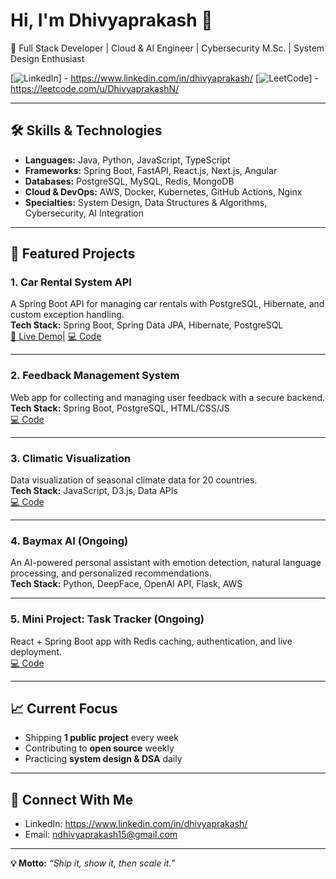 # Hi, I'm Dhivyaprakash 👋  
🚀 Full Stack Developer | Cloud & AI Engineer | Cybersecurity M.Sc. | System Design Enthusiast  

[![LinkedIn](https://img.shields.io/badge/LinkedIn-Profile-blue)] - https://www.linkedin.com/in/dhivyaprakash/ 
[![LeetCode](https://img.shields.io/badge/LeetCode-Profile-yellow)] - https://leetcode.com/u/DhivyaprakashN/

---

## 🛠 Skills & Technologies
- **Languages:** Java, Python, JavaScript, TypeScript  
- **Frameworks:** Spring Boot, FastAPI, React.js, Next.js, Angular  
- **Databases:** PostgreSQL, MySQL, Redis, MongoDB  
- **Cloud & DevOps:** AWS, Docker, Kubernetes, GitHub Actions, Nginx  
- **Specialties:** System Design, Data Structures & Algorithms, Cybersecurity, AI Integration  

---

## 🚀 Featured Projects

### 1. Car Rental System API  
A Spring Boot API for managing car rentals with PostgreSQL, Hibernate, and custom exception handling.  
**Tech Stack:** Spring Boot, Spring Data JPA, Hibernate, PostgreSQL  
[🔗 Live Demo](YOUR_DEPLOYED_LINK)| [💻 Code](https://github.com/Dhivyaprakash-hub/Car-Rental-System-API)  

---

### 2. Feedback Management System  
Web app for collecting and managing user feedback with a secure backend.  
**Tech Stack:** Spring Boot, PostgreSQL, HTML/CSS/JS  
[💻 Code](https://github.com/Dhivyaprakash-hub/Feedback-Management-System)  

---

### 3. Climatic Visualization  
Data visualization of seasonal climate data for 20 countries.  
**Tech Stack:** JavaScript, D3.js, Data APIs  
[💻 Code](https://github.com/Dhivyaprakash-hub/Climatic_Visualization)  

---

### 4. Baymax AI (Ongoing)  
An AI-powered personal assistant with emotion detection, natural language processing, and personalized recommendations.  
**Tech Stack:** Python, DeepFace, OpenAI API, Flask, AWS    

---

### 5. Mini Project: Task Tracker (Ongoing)  
React + Spring Boot app with Redis caching, authentication, and live deployment.  
[💻 Code](YOUR_REPO_LINK)  

---

## 📈 Current Focus
- Shipping **1 public project** every week  
- Contributing to **open source** weekly  
- Practicing **system design & DSA** daily  

---

## 🤝 Connect With Me
- LinkedIn: https://www.linkedin.com/in/dhivyaprakash/ 
- Email: ndhivyaprakash15@gmail.com

---

**💡 Motto:** _“Ship it, show it, then scale it.”_  

